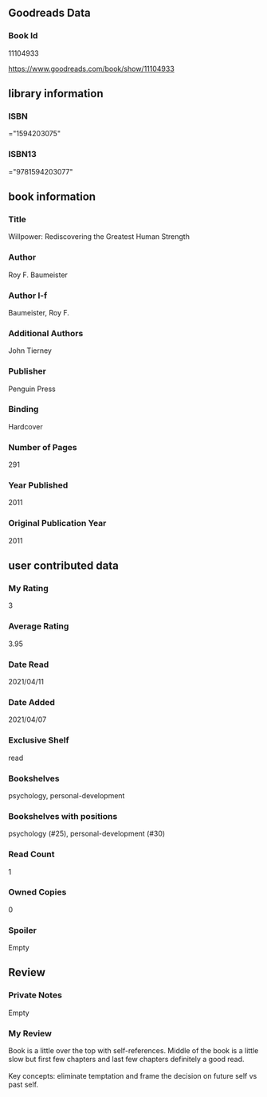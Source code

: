 <!-- This template shows how to bulk convert all columns of data into one markdown file -->
<!-- caveat: substitution key matches column headers from default export. You will get a KeyError if there's a mismatch -->

## Goodreads Data

### Book Id 

11104933

https://www.goodreads.com/book/show/11104933

## library information

### ISBN 
="1594203075"

### ISBN13 
="9781594203077"

## book information

### Title
Willpower: Rediscovering the Greatest Human Strength

### Author 
Roy F. Baumeister

### Author l-f 
Baumeister, Roy F.

### Additional Authors
John Tierney

### Publisher 
Penguin Press

### Binding
Hardcover

### Number of Pages
291

### Year Published
2011

### Original Publication Year 
2011

## user contributed data

### My Rating
3

### Average Rating
3.95

### Date Read
2021/04/11

### Date Added
2021/04/07

### Exclusive Shelf
read

### Bookshelves
psychology, personal-development

### Bookshelves with positions
psychology (#25), personal-development (#30)

### Read Count
1

### Owned Copies
0

### Spoiler 
Empty

## Review

### Private Notes
Empty

### My Review
Book is a little over the top with self-references. Middle of the book is a little slow but first few chapters and last few chapters definitely a good read.<br/><br/>Key concepts: eliminate temptation and frame the decision on future self vs past self.